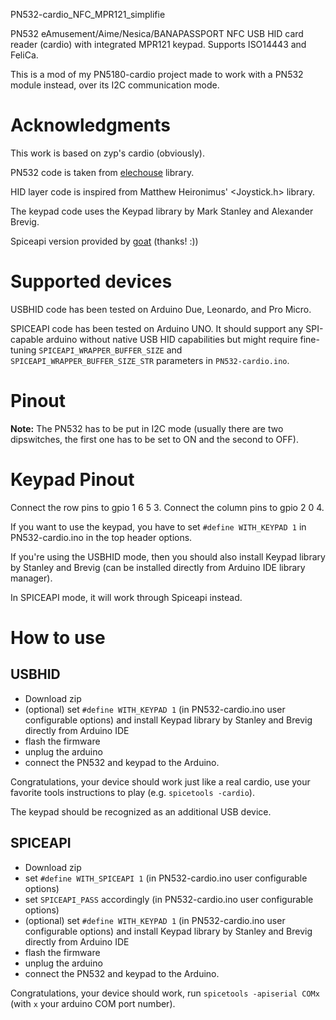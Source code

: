 PN532-cardio_NFC_MPR121_simplifie

PN532 eAmusement/Aime/Nesica/BANAPASSPORT NFC USB HID card reader (cardio) with integrated MPR121 keypad. Supports ISO14443 and FeliCa.

This is a mod of my PN5180-cardio project made to work with a PN532 module instead, over its I2C communication mode.

# Acknowledgments

This work is based on zyp's cardio (obviously).

PN532 code is taken from [elechouse](https://github.com/elechouse/PN532) library.

HID layer code is inspired from Matthew Heironimus' <Joystick.h> library.

The keypad code uses the Keypad library by Mark Stanley and Alexander Brevig.

Spiceapi version provided by [goat](https://github.com/goaaats) (thanks! :))

# Supported devices

USBHID code has been tested on Arduino Due, Leonardo, and Pro Micro.

SPICEAPI code has been tested on Arduino UNO.
It should support any SPI-capable arduino without native USB HID capabilities but might require fine-tuning
`SPICEAPI_WRAPPER_BUFFER_SIZE` and `SPICEAPI_WRAPPER_BUFFER_SIZE_STR` parameters in `PN532-cardio.ino`.

# Pinout

**Note:** The PN532 has to be put in I2C mode (usually there are two dipswitches, the first one has to be set to ON and the second to OFF).


# Keypad Pinout

Connect the row pins to gpio 1 6 5 3.
Connect the column pins to gpio 2 0 4.

If you want to use the keypad, you have to set `#define WITH_KEYPAD 1` in PN532-cardio.ino in the top header options.

If you're using the USBHID mode, then you should also install Keypad library by Stanley and Brevig (can be installed directly from Arduino IDE library manager).

In SPICEAPI mode, it will work through Spiceapi instead.

# How to use

## USBHID

- Download zip
- (optional) set `#define WITH_KEYPAD 1` (in PN532-cardio.ino user configurable options) and install Keypad library by Stanley and Brevig directly from Arduino IDE
- flash the firmware
- unplug the arduino
- connect the PN532 and keypad to the Arduino.

Congratulations, your device should work just like a real cardio, use 
your favorite tools instructions to play (e.g. `spicetools -cardio`).

The keypad should be recognized as an additional USB device.

## SPICEAPI

- Download zip
- set `#define WITH_SPICEAPI 1` (in PN532-cardio.ino user configurable options)
- set `SPICEAPI_PASS` accordingly (in PN532-cardio.ino user configurable options)
- (optional) set `#define WITH_KEYPAD 1` (in PN532-cardio.ino user configurable options) and install Keypad library by Stanley and Brevig directly from Arduino IDE
- flash the firmware
- unplug the arduino
- connect the PN532 and keypad to the Arduino.

Congratulations, your device should work, run `spicetools -apiserial COMx` (with `x` your arduino COM port number).
